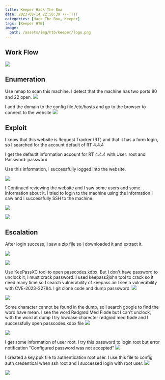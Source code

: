```yaml
---
title: Keeper Hack The Box 
date: 2023-08-14 22:50:30 +/-TTTT
categories: [Hack The Box, Keeper]
tags: [Keeper HTB] 
image:
  path: /assets/img/htb/keeper/logo.png
---
```



## Work Flow
![]( /assets/img/htb/keeper/workflow.png)

## Enumeration
 Use nmap to scan this machine. I detect that the machine has two ports 80 and 22 open.
![]( /assets/img/htb/keeper/nmap.png)

 I add the domain to the config file /etc/hosts and go to the browser to connect to the website
![]( /assets/img/htb/keeper/website.png)

## Exploit

I know that this website is Request Tracker (RT) and that it has a form login, so I searched for the account default of RT 4.4.4

I get the defautlt information account for RT 4.4.4 with User: root and Password: password

Use this information, I successfully logged into the website.

![]( /assets/img/htb/keeper/user.png)

I Continued reviewing the website and I saw some users and some information about it. I tried to login to the machine using the information I saw and I successfully SSH to the machine.

![]( /assets/img/htb/keeper/user_info.png)

![]( /assets/img/htb/keeper/login.png)

## Escalation

After login success, I saw a zip file so I downloaded it and extract it.

![]( /assets/img/htb/keeper/download.png)

![]( /assets/img/htb/keeper/extract.png)

Use KeePassXC tool to open passcodes.kdbx. But I don't have password to unclock it, I must crack password. I used keepass2john tool to crack so it need many time so I search vulnerability of keepass an I see a vulnerability with CVE-2023-32784. I git clone code and dump passsword.
![]( /assets/img/htb/keeper/keepassxc.png)

![]( /assets/img/htb/keeper/dumpPasswd.png)

 Some character cannot be found in the dump, so I search google to find the word have mean. I see the word Rødgrød Med Fløde but I can't unclock, with the word at dump I try lowcase charecter rødgrød med fløde and I successfully open passcodes.kdbx file
![]( /assets/img/htb/keeper/search.png)

![]( /assets/img/htb/keeper/readPasscode.png)

I get some information of user root. I try this password to login root but error notification "Configured password was not accepted"
![]( /assets/img/htb/keeper/putty_passwd.png)

I created a key.ppk file to authentication root user. I use this file to config auth credentical when ssh root and I successed login with root user.
![]( /assets/img/htb/keeper/key_auth.png)

![]( /assets/img/htb/keeper/putty_key.png)
